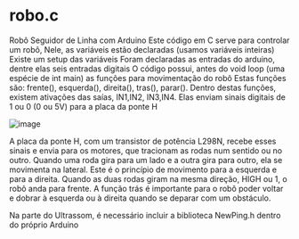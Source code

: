 # robo.c
Robô Seguidor de Linha com Arduino
Este código em C serve para controlar um robô,
Nele, as variáveis estão declaradas (usamos variáveis inteiras)
Existe um setup das variáveis
Foram declaradas as entradas do arduino, dentre elas seis entradas digitais
O código possui, antes do void loop (uma espécie de int main) as funções para movimentação do robô
Estas funções são: frente(), esquerda(), direita(), tras(), parar().
Dentro destas funções, existem ativações das saías, IN1,IN2, IN3,IN4.
Elas enviam sinais digitais de 1 ou 0 (0 ou 5V) para a placa da ponte H

![image](https://user-images.githubusercontent.com/90293389/198030272-ea027de5-800e-47a5-9455-fed582887c5f.png)

A placa da ponte H, com um transistor de potência L298N, recebe esses sinais e envia para os motores,
que tracionam as rodas num sentido ou no outro. Quando uma roda gira para um lado e a outra gira para outro, ela se movimenta na lateral.
Este é o princípio de movimento para a esquerda e para a direita. Quando as duas rodas giram na mesma direção, HIGH ou 1, o robô anda para frente. 
A função trás é importante para o robô poder voltar e dobrar à esquerda ou à direita quando se deparar com um obstáculo.

Na parte do Ultrassom, é necessário incluir a biblioteca NewPing.h dentro do próprio Arduino

